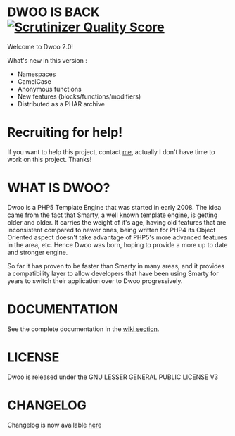# DWOO IS BACK [![Scrutinizer Quality Score](https://scrutinizer-ci.com/g/emulienfou/dwoo/badges/quality-score.png?s=d05af0f77d5b4bf63f9eac38d8d6648b7b33bec4)](https://scrutinizer-ci.com/g/emulienfou/dwoo/)

Welcome to Dwoo 2.0!

What's new in this version :
* Namespaces
* CamelCase
* Anonymous functions
* New features (blocks/functions/modifiers)
* Distributed as a PHAR archive

# Recruiting for help!
If you want to help this project, contact [me](https://github.com/emulienfou), actually I don't have time to work on this project. Thanks!

# WHAT IS DWOO?

Dwoo is a PHP5 Template Engine that was started in early 2008. The idea came
from the fact that Smarty, a well known template engine, is getting older and
older. It carries the weight of it's age, having old features that are
inconsistent compared to newer ones, being written for PHP4 its Object
Oriented aspect doesn't take advantage of PHP5's more advanced features in
the area, etc. Hence Dwoo was born, hoping to provide a more up to date and
stronger engine.

So far it has proven to be faster than Smarty in many areas, and it provides
a compatibility layer to allow developers that have been using Smarty for
years to switch their application over to Dwoo progressively.

# DOCUMENTATION
See the complete documentation in the [wiki section](https://github.com/emulienfou/dwoo2/wiki).

# LICENSE
Dwoo is released under the GNU LESSER GENERAL PUBLIC LICENSE V3

# CHANGELOG
Changelog is now available [here](https://github.com/emulienfou/dwoo/wiki/Changelog)
